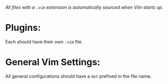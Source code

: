 *All files with a `.vim` extension is automatically sourced when Vim starts up.*

# Plugins:
Each should have their own `.vim` file.

# General Vim Settings:
All general configurations should have a `dot` prefixed in the file name.
